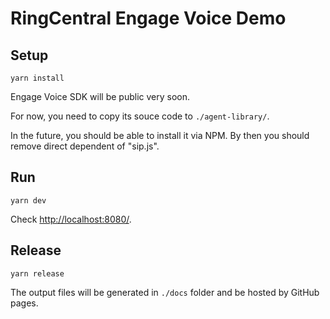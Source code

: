 # RingCentral Engage Voice Demo


## Setup

```
yarn install
```

Engage Voice SDK will be public very soon.

For now, you need to copy its souce code to `./agent-library/`.

In the future, you should be able to install it via NPM. By then you should remove direct dependent of "sip.js".


## Run

```
yarn dev
```

Check [http://localhost:8080/](http://localhost:8080/).


## Release

```
yarn release
```

The output files will be generated in `./docs` folder and be hosted by GitHub pages.
